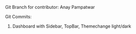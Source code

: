 Git Branch for contributor: Anay Pampatwar

Git Commits: 
1. Dashboard with Sidebar, TopBar, Themechange light/dark
